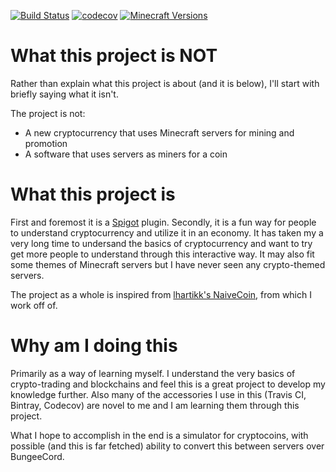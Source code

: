 [![Build Status](https://travis-ci.org/nikmanG/SteveCoin.svg?branch=master)](https://travis-ci.org/nikmanG/SteveCoin)
[![codecov](https://codecov.io/gh/nikmanG/SteveCoin/branch/master/graph/badge.svg)](https://codecov.io/gh/nikmanG/SteveCoin)
[![Minecraft Versions](https://img.shields.io/badge/Minecraft%20Versions-1.12.2-orange.svg)](https://minecraft.net)

# What this project is **NOT**
Rather than explain what this project is about (and it is below), I'll start with briefly saying what it isn't.

The project is not:
- A new cryptocurrency that uses Minecraft servers for mining and promotion
- A software that uses servers as miners for a coin

# What this project is
First and foremost it is a [Spigot](https://www.spigotmc.org/) plugin.
Secondly, it is a fun way for people to understand cryptocurrency and utilize it in an economy.
It has taken my a very long time to undersand the basics of cryptocurrency and want to try get more people
to understand through this interactive way. 
It may also fit some themes of Minecraft servers but I have never seen any crypto-themed servers.

The project as a whole is inspired from [lhartikk's NaiveCoin](https://lhartikk.github.io), from which I work off of.

# Why am I doing this
Primarily as a way of learning myself. I understand the very basics of crypto-trading and blockchains and feel this is a great
project to develop my knowledge further.
Also many of the accessories I use in this (Travis CI, Bintray, Codecov) are novel to me and I am learning them through this project.

What I hope to accomplish in the end is a simulator for cryptocoins, with possible (and this is far fetched) ability to convert this between servers over BungeeCord.
